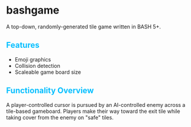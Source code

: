 # bashgame
<style>
  h2 {
    color: deepskyblue;
     }
</style>
A top-down, randomly-generated tile game written in BASH 5+.

<h2>Features</h2>
<ul>
  <li>Emoji graphics</li>
  <li>Collision detection</li>
  <li>Scaleable game board size</li>
</ul>

<h2>Functionality Overview</h2>
<p>A player-controlled cursor is pursued by an AI-controlled enemy across a tile-based gameboard. Players make their way toward the exit tile while taking cover from the enemy on "safe" tiles.</p>
